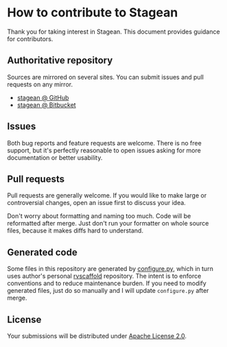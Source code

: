 <!--- Generated by scripts/configure.py --->
# How to contribute to Stagean

Thank you for taking interest in Stagean. This document provides guidance for contributors.

## Authoritative repository

Sources are mirrored on several sites. You can submit issues and pull requests on any mirror.

* [stagean @ GitHub](https://github.com/robertvazan/stagean)
* [stagean @ Bitbucket](https://bitbucket.org/robertvazan/stagean)

## Issues

Both bug reports and feature requests are welcome. There is no free support,
but it's perfectly reasonable to open issues asking for more documentation or better usability.

## Pull requests

Pull requests are generally welcome.
If you would like to make large or controversial changes, open an issue first to discuss your idea.

Don't worry about formatting and naming too much. Code will be reformatted after merge.
Just don't run your formatter on whole source files, because it makes diffs hard to understand.

## Generated code

Some files in this repository are generated by [configure.py](scripts/configure.py),
which in turn uses author's personal [rvscaffold](https://github.com/robertvazan/rvscaffold) repository.
The intent is to enforce conventions and to reduce maintenance burden.
If you need to modify generated files, just do so manually and I will update `configure.py` after merge.

## License

Your submissions will be distributed under [Apache License 2.0](LICENSE).
